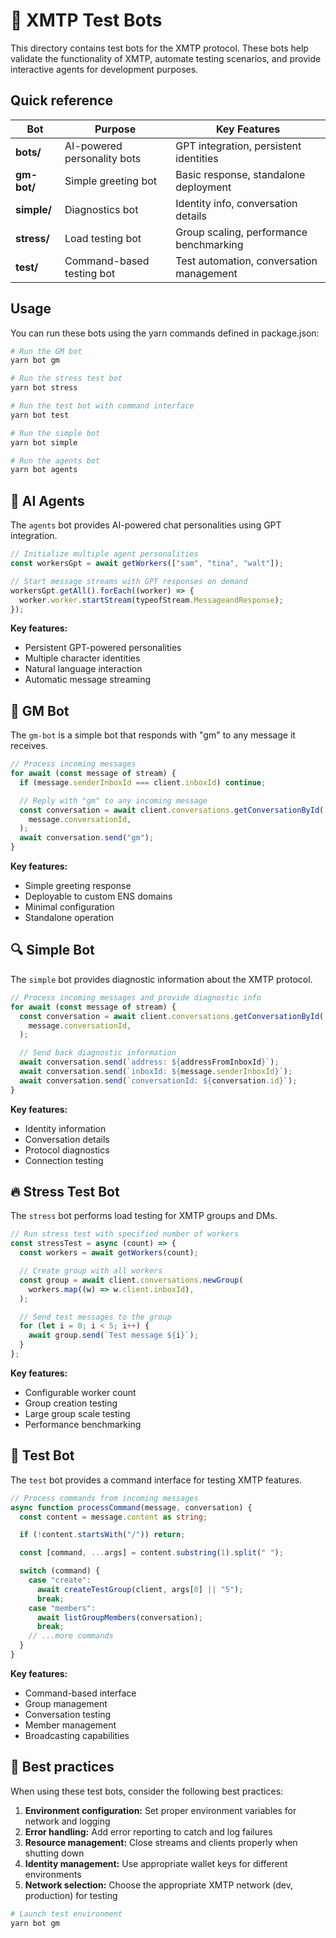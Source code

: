# 🤖 XMTP Test Bots

This directory contains test bots for the XMTP protocol. These bots help validate the functionality of XMTP, automate testing scenarios, and provide interactive agents for development purposes.

## Quick reference

| Bot         | Purpose                     | Key Features                             |
| ----------- | --------------------------- | ---------------------------------------- |
| **bots/**   | AI-powered personality bots | GPT integration, persistent identities   |
| **gm-bot/** | Simple greeting bot         | Basic response, standalone deployment    |
| **simple/** | Diagnostics bot             | Identity info, conversation details      |
| **stress/** | Load testing bot            | Group scaling, performance benchmarking  |
| **test/**   | Command-based testing bot   | Test automation, conversation management |

## Usage

You can run these bots using the yarn commands defined in package.json:

```bash
# Run the GM bot
yarn bot gm

# Run the stress test bot
yarn bot stress

# Run the test bot with command interface
yarn bot test

# Run the simple bot
yarn bot simple

# Run the agents bot
yarn bot agents
```

## 🧠 AI Agents

The `agents` bot provides AI-powered chat personalities using GPT integration.

```typescript
// Initialize multiple agent personalities
const workersGpt = await getWorkers(["sam", "tina", "walt"]);

// Start message streams with GPT responses on demand
workersGpt.getAll().forEach((worker) => {
  worker.worker.startStream(typeofStream.MessageandResponse);
});
```

**Key features:**

- Persistent GPT-powered personalities
- Multiple character identities
- Natural language interaction
- Automatic message streaming

## 👋 GM Bot

The `gm-bot` is a simple bot that responds with "gm" to any message it receives.

```typescript
// Process incoming messages
for await (const message of stream) {
  if (message.senderInboxId === client.inboxId) continue;

  // Reply with "gm" to any incoming message
  const conversation = await client.conversations.getConversationById(
    message.conversationId,
  );
  await conversation.send("gm");
}
```

**Key features:**

- Simple greeting response
- Deployable to custom ENS domains
- Minimal configuration
- Standalone operation

## 🔍 Simple Bot

The `simple` bot provides diagnostic information about the XMTP protocol.

```typescript
// Process incoming messages and provide diagnostic info
for await (const message of stream) {
  const conversation = await client.conversations.getConversationById(
    message.conversationId,
  );

  // Send back diagnostic information
  await conversation.send(`address: ${addressFromInboxId}`);
  await conversation.send(`inboxId: ${message.senderInboxId}`);
  await conversation.send(`conversationId: ${conversation.id}`);
}
```

**Key features:**

- Identity information
- Conversation details
- Protocol diagnostics
- Connection testing

## 🔥 Stress Test Bot

The `stress` bot performs load testing for XMTP groups and DMs.

```typescript
// Run stress test with specified number of workers
const stressTest = async (count) => {
  const workers = await getWorkers(count);

  // Create group with all workers
  const group = await client.conversations.newGroup(
    workers.map((w) => w.client.inboxId),
  );

  // Send test messages to the group
  for (let i = 0; i < 5; i++) {
    await group.send(`Test message ${i}`);
  }
};
```

**Key features:**

- Configurable worker count
- Group creation testing
- Large group scale testing
- Performance benchmarking

## 🧪 Test Bot

The `test` bot provides a command interface for testing XMTP features.

```typescript
// Process commands from incoming messages
async function processCommand(message, conversation) {
  const content = message.content as string;

  if (!content.startsWith("/")) return;

  const [command, ...args] = content.substring(1).split(" ");

  switch (command) {
    case "create":
      await createTestGroup(client, args[0] || "5");
      break;
    case "members":
      await listGroupMembers(conversation);
      break;
    // ...more commands
  }
}
```

**Key features:**

- Command-based interface
- Group management
- Conversation testing
- Member management
- Broadcasting capabilities

## 📝 Best practices

When using these test bots, consider the following best practices:

1. **Environment configuration:** Set proper environment variables for network and logging
2. **Error handling:** Add error reporting to catch and log failures
3. **Resource management:** Close streams and clients properly when shutting down
4. **Identity management:** Use appropriate wallet keys for different environments
5. **Network selection:** Choose the appropriate XMTP network (dev, production) for testing

```bash
# Launch test environment
yarn bot gm
```
